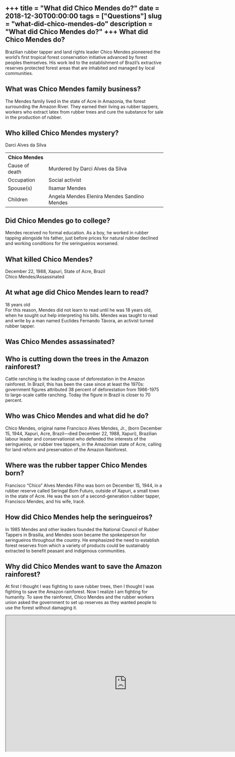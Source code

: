 +++
title = "What did Chico Mendes do?"
date = 2018-12-30T00:00:00
tags = ["Questions"]
slug = "what-did-chico-mendes-do"
description = "What did Chico Mendes do?"
+++
What did Chico Mendes do?
-------------------------

Brazilian rubber tapper and land rights leader Chico Mendes pioneered the world’s first tropical forest conservation initiative advanced by forest peoples themselves. His work led to the establishment of Brazil’s extractive reserves protected forest areas that are inhabited and managed by local communities.

What was Chico Mendes family business?
--------------------------------------

The Mendes family lived in the state of Acre in Amazonia, the forest surrounding the Amazon River. They earned their living as rubber tappers, workers who extract latex from rubber trees and cure the substance for sale in the production of rubber.

Who killed Chico Mendes mystery?
--------------------------------

Darci Alves da Silva

<table><tr><th>Chico Mendes</th></tr><tr><td>Cause of death</td><td>Murdered by Darci Alves da Silva</td></tr><tr><td>Occupation</td><td>Social activist</td></tr><tr><td>Spouse(s)</td><td>Ilsamar Mendes</td></tr><tr><td>Children</td><td>Angela Mendes Elenira Mendes Sandino Mendes</td></tr></table>

Did Chico Mendes go to college?
-------------------------------

Mendes received no formal education. As a boy, he worked in rubber tapping alongside his father, just before prices for natural rubber declined and working conditions for the seringueiros worsened.

What killed Chico Mendes?
-------------------------

December 22, 1988, Xapuri, State of Acre, Brazil  
Chico Mendes/Assassinated

At what age did Chico Mendes learn to read?
-------------------------------------------

18 years old  
For this reason, Mendes did not learn to read until he was 18 years old, when he sought out help interpreting his bills. Mendes was taught to read and write by a man named Euclides Fernando Távora, an activist turned rubber tapper.

Was Chico Mendes assassinated?
------------------------------

Who is cutting down the trees in the Amazon rainforest?
-------------------------------------------------------

Cattle ranching is the leading cause of deforestation in the Amazon rainforest. In Brazil, this has been the case since at least the 1970s: government figures attributed 38 percent of deforestation from 1966-1975 to large-scale cattle ranching. Today the figure in Brazil is closer to 70 percent.

Who was Chico Mendes and what did he do?
----------------------------------------

Chico Mendes, original name Francisco Alves Mendes, Jr., (born December 15, 1944, Xapuri, Acre, Brazil—died December 22, 1988, Xapuri), Brazilian labour leader and conservationist who defended the interests of the seringueiros, or rubber tree tappers, in the Amazonian state of Acre, calling for land reform and preservation of the Amazon Rainforest.

Where was the rubber tapper Chico Mendes born?
----------------------------------------------

Francisco “Chico” Alves Mendes Filho was born on December 15, 1944, in a rubber reserve called Seringal Bom Futuro, outside of Xapuri, a small town in the state of Acre. He was the son of a second-generation rubber tapper, Francisco Mendes, and his wife, Iracê.

How did Chico Mendes help the seringueiros?
-------------------------------------------

In 1985 Mendes and other leaders founded the National Council of Rubber Tappers in Brasília, and Mendes soon became the spokesperson for seringueiros throughout the country. He emphasized the need to establish forest reserves from which a variety of products could be sustainably extracted to benefit peasant and indigenous communities.

Why did Chico Mendes want to save the Amazon rainforest?
--------------------------------------------------------

At first I thought I was fighting to save rubber trees, then I thought I was fighting to save the Amazon rainforest. Now I realize I am fighting for humanity. To save the rainforest, Chico Mendes and the rubber workers union asked the government to set up reserves as they wanted people to use the forest without damaging it.

<iframe allow="accelerometer; autoplay; clipboard-write; encrypted-media; gyroscope; picture-in-picture" allowfullscreen="" class="__youtube_prefs__  epyt-is-override  no-lazyload" data-no-lazy="1" data-origheight="433" data-origwidth="770" data-skipgform_ajax_framebjll="" height="433" id="_ytid_12508" loading="lazy" src="https://www.youtube.com/embed/e1_4JseKlO4?enablejsapi=1&autoplay=0&cc_load_policy=0&cc_lang_pref=&iv_load_policy=1&loop=0&modestbranding=0&rel=1&fs=1&playsinline=0&autohide=2&theme=dark&color=red&controls=1&" title="YouTube player" width="770"></iframe>